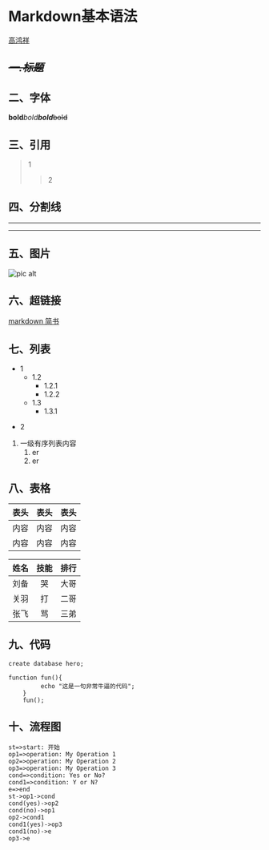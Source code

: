 # Markdown基本语法

[高鸿祥](https://www.jianshu.com/p/191d1e21f7ed) 

## ~~***一.标题***~~

## 二、字体

**bold***bold****bold***~~bold~~

## 三、引用

> 1
>
> > 2
>

## 四、分割线

---

***

## 五、图片

![pic alt](https://upload.jianshu.io/users/upload_avatars/6860761/b343643c-5ced-4421-ab58-1274e7bfe704?imageMogr2/auto-orient/strip|imageView2/1/w/240/h/240)

## 六、超链接

[markdown 简书](https://www.jianshu.com/p/191d1e21f7ed)

## 七、列表

* 1
  * 1.2
    - 1.2.1
    - 1.2.2
  * 1.3
    + 1.3.1

+ 2



1. 一级有序列表内容
   1. er
   2. er

## 八、表格


表头|表头|表头
:-:|:-|-:
内容|内容|内容
内容|内容|内容

姓名|技能|排行
--|:--:|--:
刘备|哭|大哥
关羽|打|二哥
张飞|骂|三弟

## 九、代码

`create database hero;`

```
function fun(){
         echo "这是一句非常牛逼的代码";
    }
    fun();
```


## 十、流程图

```flow
st=>start: 开始
op1=>operation: My Operation 1
op2=>operation: My Operation 2
op3=>operation: My Operation 3
cond=>condition: Yes or No?
cond1=>condition: Y or N?
e=>end
st->op1->cond
cond(yes)->op2
cond(no)->op1
op2->cond1
cond1(yes)->op3
cond1(no)->e
op3->e
```